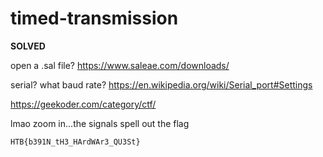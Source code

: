 # timed-transmission

**SOLVED**

open a .sal file? https://www.saleae.com/downloads/

serial? what baud rate? 
https://en.wikipedia.org/wiki/Serial_port#Settings

https://geekoder.com/category/ctf/

lmao zoom in...the signals spell out the flag

`HTB{b391N_tH3_HArdWAr3_QU3St}`